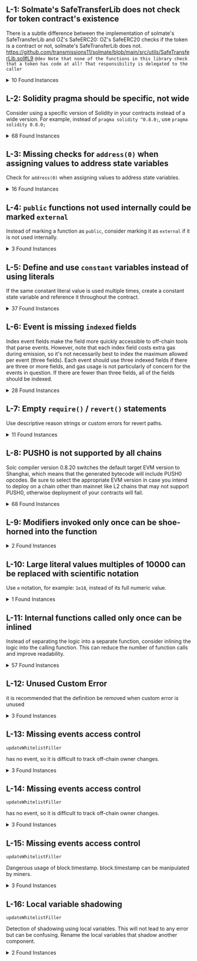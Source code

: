 ## L-1: Solmate's SafeTransferLib does not check for token contract's existence

There is a subtle difference between the implementation of solmate's SafeTransferLib and OZ's SafeERC20: OZ's SafeERC20 checks if the token is a contract or not, solmate's SafeTransferLib does not.
https://github.com/transmissions11/solmate/blob/main/src/utils/SafeTransferLib.sol#L9 
`@dev Note that none of the functions in this library check that a token has code at all! That responsibility is delegated to the caller`


<details><summary>10 Found Instances</summary>


- Found in src/PredyPool.sol [Line: 7](src/PredyPool.sol#L7)

	```solidity
	import {SafeTransferLib} from "@solmate/src/utils/SafeTransferLib.sol";
	```

- Found in src/base/SettlementCallbackLib.sol [Line: 4](src/base/SettlementCallbackLib.sol#L4)

	```solidity
	import {SafeTransferLib} from "@solmate/src/utils/SafeTransferLib.sol";
	```

- Found in src/libraries/logic/LiquidationLogic.sol [Line: 4](src/libraries/logic/LiquidationLogic.sol#L4)

	```solidity
	import {SafeTransferLib} from "@solmate/src/utils/SafeTransferLib.sol";
	```

- Found in src/libraries/logic/ReallocationLogic.sol [Line: 4](src/libraries/logic/ReallocationLogic.sol#L4)

	```solidity
	import {SafeTransferLib} from "@solmate/src/utils/SafeTransferLib.sol";
	```

- Found in src/libraries/logic/SupplyLogic.sol [Line: 4](src/libraries/logic/SupplyLogic.sol#L4)

	```solidity
	import {SafeTransferLib} from "@solmate/src/utils/SafeTransferLib.sol";
	```

- Found in src/markets/gamma/GammaTradeMarket.sol [Line: 4](src/markets/gamma/GammaTradeMarket.sol#L4)

	```solidity
	import {SafeTransferLib} from "@solmate/src/utils/SafeTransferLib.sol";
	```

- Found in src/markets/perp/PerpMarketV1.sol [Line: 4](src/markets/perp/PerpMarketV1.sol#L4)

	```solidity
	import {SafeTransferLib} from "@solmate/src/utils/SafeTransferLib.sol";
	```

- Found in src/markets/spot/SpotMarket.sol [Line: 6](src/markets/spot/SpotMarket.sol#L6)

	```solidity
	import {SafeTransferLib} from "@solmate/src/utils/SafeTransferLib.sol";
	```

- Found in src/settlements/UniswapSettlement.sol [Line: 4](src/settlements/UniswapSettlement.sol#L4)

	```solidity
	import {SafeTransferLib} from "@solmate/src/utils/SafeTransferLib.sol";
	```

- Found in src/types/GlobalData.sol [Line: 4](src/types/GlobalData.sol#L4)

	```solidity
	import {SafeTransferLib} from "@solmate/src/utils/SafeTransferLib.sol";
	```

</details>

## L-2: Solidity pragma should be specific, not wide

Consider using a specific version of Solidity in your contracts instead of a wide version. For example, instead of `pragma solidity ^0.8.0;`, use `pragma solidity 0.8.0;`

<details><summary>68 Found Instances</summary>


- Found in src/PredyPool.sol [Line: 2](src/PredyPool.sol#L2)

	```solidity
	pragma solidity ^0.8.17;
	```

- Found in src/PriceFeed.sol [Line: 2](src/PriceFeed.sol#L2)

	```solidity
	pragma solidity ^0.8.17;
	```

- Found in src/base/BaseHookCallback.sol [Line: 2](src/base/BaseHookCallback.sol#L2)

	```solidity
	pragma solidity ^0.8.17;
	```

- Found in src/base/BaseHookCallbackUpgradable.sol [Line: 2](src/base/BaseHookCallbackUpgradable.sol#L2)

	```solidity
	pragma solidity ^0.8.17;
	```

- Found in src/base/BaseMarket.sol [Line: 2](src/base/BaseMarket.sol#L2)

	```solidity
	pragma solidity ^0.8.17;
	```

- Found in src/base/BaseMarketUpgradable.sol [Line: 2](src/base/BaseMarketUpgradable.sol#L2)

	```solidity
	pragma solidity ^0.8.17;
	```

- Found in src/base/SettlementCallbackLib.sol [Line: 2](src/base/SettlementCallbackLib.sol#L2)

	```solidity
	pragma solidity ^0.8.17;
	```

- Found in src/interfaces/IFillerMarket.sol [Line: 2](src/interfaces/IFillerMarket.sol#L2)

	```solidity
	pragma solidity >=0.8.0;
	```

- Found in src/interfaces/IHooks.sol [Line: 2](src/interfaces/IHooks.sol#L2)

	```solidity
	pragma solidity >=0.7.0;
	```

- Found in src/interfaces/IPredyPool.sol [Line: 2](src/interfaces/IPredyPool.sol#L2)

	```solidity
	pragma solidity >=0.8.0;
	```

- Found in src/interfaces/ISettlement.sol [Line: 2](src/interfaces/ISettlement.sol#L2)

	```solidity
	pragma solidity >=0.7.0;
	```

- Found in src/interfaces/ISpotMarket.sol [Line: 2](src/interfaces/ISpotMarket.sol#L2)

	```solidity
	pragma solidity >=0.8.0;
	```

- Found in src/interfaces/ISupplyToken.sol [Line: 2](src/interfaces/ISupplyToken.sol#L2)

	```solidity
	pragma solidity >=0.7.0;
	```

- Found in src/lens/GammaTradeMarketQuoter.sol [Line: 2](src/lens/GammaTradeMarketQuoter.sol#L2)

	```solidity
	pragma solidity ^0.8.17;
	```

- Found in src/lens/PerpMarketQuoter.sol [Line: 2](src/lens/PerpMarketQuoter.sol#L2)

	```solidity
	pragma solidity ^0.8.17;
	```

- Found in src/lens/PredyPoolQuoter.sol [Line: 2](src/lens/PredyPoolQuoter.sol#L2)

	```solidity
	pragma solidity ^0.8.17;
	```

- Found in src/lens/SpotMarketQuoter.sol [Line: 2](src/lens/SpotMarketQuoter.sol#L2)

	```solidity
	pragma solidity ^0.8.17;
	```

- Found in src/libraries/ApplyInterestLib.sol [Line: 2](src/libraries/ApplyInterestLib.sol#L2)

	```solidity
	pragma solidity ^0.8.17;
	```

- Found in src/libraries/Constants.sol [Line: 2](src/libraries/Constants.sol#L2)

	```solidity
	pragma solidity ^0.8.17;
	```

- Found in src/libraries/DataType.sol [Line: 2](src/libraries/DataType.sol#L2)

	```solidity
	pragma solidity ^0.8.17;
	```

- Found in src/libraries/InterestRateModel.sol [Line: 2](src/libraries/InterestRateModel.sol#L2)

	```solidity
	pragma solidity ^0.8.17;
	```

- Found in src/libraries/PairLib.sol [Line: 2](src/libraries/PairLib.sol#L2)

	```solidity
	pragma solidity ^0.8.17;
	```

- Found in src/libraries/Perp.sol [Line: 2](src/libraries/Perp.sol#L2)

	```solidity
	pragma solidity ^0.8.17;
	```

- Found in src/libraries/PerpFee.sol [Line: 2](src/libraries/PerpFee.sol#L2)

	```solidity
	pragma solidity ^0.8.17;
	```

- Found in src/libraries/PositionCalculator.sol [Line: 2](src/libraries/PositionCalculator.sol#L2)

	```solidity
	pragma solidity ^0.8.17;
	```

- Found in src/libraries/PremiumCurveModel.sol [Line: 2](src/libraries/PremiumCurveModel.sol#L2)

	```solidity
	pragma solidity ^0.8.17;
	```

- Found in src/libraries/Reallocation.sol [Line: 2](src/libraries/Reallocation.sol#L2)

	```solidity
	pragma solidity ^0.8.17;
	```

- Found in src/libraries/ScaledAsset.sol [Line: 2](src/libraries/ScaledAsset.sol#L2)

	```solidity
	pragma solidity ^0.8.17;
	```

- Found in src/libraries/SlippageLib.sol [Line: 2](src/libraries/SlippageLib.sol#L2)

	```solidity
	pragma solidity ^0.8.17;
	```

- Found in src/libraries/Trade.sol [Line: 2](src/libraries/Trade.sol#L2)

	```solidity
	pragma solidity ^0.8.17;
	```

- Found in src/libraries/UniHelper.sol [Line: 2](src/libraries/UniHelper.sol#L2)

	```solidity
	pragma solidity ^0.8.17;
	```

- Found in src/libraries/VaultLib.sol [Line: 2](src/libraries/VaultLib.sol#L2)

	```solidity
	pragma solidity ^0.8.17;
	```

- Found in src/libraries/logic/AddPairLogic.sol [Line: 2](src/libraries/logic/AddPairLogic.sol#L2)

	```solidity
	pragma solidity ^0.8.17;
	```

- Found in src/libraries/logic/LiquidationLogic.sol [Line: 2](src/libraries/logic/LiquidationLogic.sol#L2)

	```solidity
	pragma solidity ^0.8.17;
	```

- Found in src/libraries/logic/ReaderLogic.sol [Line: 2](src/libraries/logic/ReaderLogic.sol#L2)

	```solidity
	pragma solidity ^0.8.17;
	```

- Found in src/libraries/logic/ReallocationLogic.sol [Line: 2](src/libraries/logic/ReallocationLogic.sol#L2)

	```solidity
	pragma solidity ^0.8.17;
	```

- Found in src/libraries/logic/SupplyLogic.sol [Line: 2](src/libraries/logic/SupplyLogic.sol#L2)

	```solidity
	pragma solidity ^0.8.17;
	```

- Found in src/libraries/logic/TradeLogic.sol [Line: 2](src/libraries/logic/TradeLogic.sol#L2)

	```solidity
	pragma solidity ^0.8.17;
	```

- Found in src/libraries/math/Bps.sol [Line: 2](src/libraries/math/Bps.sol#L2)

	```solidity
	pragma solidity ^0.8.17;
	```

- Found in src/libraries/math/LPMath.sol [Line: 2](src/libraries/math/LPMath.sol#L2)

	```solidity
	pragma solidity ^0.8.17;
	```

- Found in src/libraries/math/Math.sol [Line: 2](src/libraries/math/Math.sol#L2)

	```solidity
	pragma solidity ^0.8.17;
	```

- Found in src/libraries/orders/DecayLib.sol [Line: 2](src/libraries/orders/DecayLib.sol#L2)

	```solidity
	pragma solidity ^0.8.17;
	```

- Found in src/libraries/orders/OrderInfoLib.sol [Line: 2](src/libraries/orders/OrderInfoLib.sol#L2)

	```solidity
	pragma solidity ^0.8.17;
	```

- Found in src/libraries/orders/Permit2Lib.sol [Line: 2](src/libraries/orders/Permit2Lib.sol#L2)

	```solidity
	pragma solidity ^0.8.17;
	```

- Found in src/libraries/orders/ResolvedOrder.sol [Line: 2](src/libraries/orders/ResolvedOrder.sol#L2)

	```solidity
	pragma solidity ^0.8.17;
	```

- Found in src/markets/L2Decoder.sol [Line: 2](src/markets/L2Decoder.sol#L2)

	```solidity
	pragma solidity ^0.8.17;
	```

- Found in src/markets/gamma/ArrayLib.sol [Line: 2](src/markets/gamma/ArrayLib.sol#L2)

	```solidity
	pragma solidity ^0.8.17;
	```

- Found in src/markets/gamma/GammaOrder.sol [Line: 2](src/markets/gamma/GammaOrder.sol#L2)

	```solidity
	pragma solidity ^0.8.17;
	```

- Found in src/markets/gamma/GammaTradeMarket.sol [Line: 2](src/markets/gamma/GammaTradeMarket.sol#L2)

	```solidity
	pragma solidity ^0.8.17;
	```

- Found in src/markets/gamma/GammaTradeMarketL2.sol [Line: 2](src/markets/gamma/GammaTradeMarketL2.sol#L2)

	```solidity
	pragma solidity ^0.8.17;
	```

- Found in src/markets/gamma/GammaTradeMarketLib.sol [Line: 2](src/markets/gamma/GammaTradeMarketLib.sol#L2)

	```solidity
	pragma solidity ^0.8.17;
	```

- Found in src/markets/gamma/GammaTradeMarketWrapper.sol [Line: 2](src/markets/gamma/GammaTradeMarketWrapper.sol#L2)

	```solidity
	pragma solidity ^0.8.17;
	```

- Found in src/markets/gamma/L2GammaDecoder.sol [Line: 2](src/markets/gamma/L2GammaDecoder.sol#L2)

	```solidity
	pragma solidity ^0.8.17;
	```

- Found in src/markets/perp/PerpMarket.sol [Line: 2](src/markets/perp/PerpMarket.sol#L2)

	```solidity
	pragma solidity ^0.8.17;
	```

- Found in src/markets/perp/PerpMarketLib.sol [Line: 2](src/markets/perp/PerpMarketLib.sol#L2)

	```solidity
	pragma solidity ^0.8.17;
	```

- Found in src/markets/perp/PerpMarketV1.sol [Line: 2](src/markets/perp/PerpMarketV1.sol#L2)

	```solidity
	pragma solidity ^0.8.17;
	```

- Found in src/markets/perp/PerpOrder.sol [Line: 2](src/markets/perp/PerpOrder.sol#L2)

	```solidity
	pragma solidity ^0.8.17;
	```

- Found in src/markets/perp/PerpOrderV3.sol [Line: 2](src/markets/perp/PerpOrderV3.sol#L2)

	```solidity
	pragma solidity ^0.8.17;
	```

- Found in src/markets/spot/SpotMarket.sol [Line: 2](src/markets/spot/SpotMarket.sol#L2)

	```solidity
	pragma solidity ^0.8.17;
	```

- Found in src/markets/spot/SpotMarketL2.sol [Line: 2](src/markets/spot/SpotMarketL2.sol#L2)

	```solidity
	pragma solidity ^0.8.17;
	```

- Found in src/markets/spot/SpotOrder.sol [Line: 2](src/markets/spot/SpotOrder.sol#L2)

	```solidity
	pragma solidity ^0.8.17;
	```

- Found in src/settlements/UniswapSettlement.sol [Line: 2](src/settlements/UniswapSettlement.sol#L2)

	```solidity
	pragma solidity ^0.8.17;
	```

- Found in src/tokenization/SupplyToken.sol [Line: 2](src/tokenization/SupplyToken.sol#L2)

	```solidity
	pragma solidity ^0.8.17;
	```

- Found in src/types/GlobalData.sol [Line: 2](src/types/GlobalData.sol#L2)

	```solidity
	pragma solidity ^0.8.17;
	```

- Found in src/types/LockData.sol [Line: 2](src/types/LockData.sol#L2)

	```solidity
	pragma solidity ^0.8.17;
	```

- Found in src/vendors/AggregatorV3Interface.sol [Line: 2](src/vendors/AggregatorV3Interface.sol#L2)

	```solidity
	pragma solidity ^0.8.0;
	```

- Found in src/vendors/IPyth.sol [Line: 2](src/vendors/IPyth.sol#L2)

	```solidity
	pragma solidity ^0.8.0;
	```

- Found in src/vendors/IUniswapV3PoolOracle.sol [Line: 2](src/vendors/IUniswapV3PoolOracle.sol#L2)

	```solidity
	pragma solidity ^0.8.17;
	```

</details>



## L-3: Missing checks for `address(0)` when assigning values to address state variables

Check for `address(0)` when assigning values to address state variables.

<details><summary>16 Found Instances</summary>


- Found in src/PredyPool.sol [Line: 303](src/PredyPool.sol#L303)

	```solidity
	        allowedTraders[trader][pairId] = enabled;
	```

- Found in src/base/BaseHookCallbackUpgradable.sol [Line: 21](src/base/BaseHookCallbackUpgradable.sol#L21)

	```solidity
	        _predyPool = predyPool;
	```

- Found in src/base/BaseMarket.sol [Line: 23](src/base/BaseMarket.sol#L23)

	```solidity
	        whitelistFiller = _whitelistFiller;
	```

- Found in src/base/BaseMarket.sol [Line: 85](src/base/BaseMarket.sol#L85)

	```solidity
	        whitelistFiller = newWhitelistFiller;
	```

- Found in src/base/BaseMarket.sol [Line: 93](src/base/BaseMarket.sol#L93)

	```solidity
	        _whiteListedSettlements[settlementContractAddress] = isEnabled;
	```

- Found in src/base/BaseMarketUpgradable.sol [Line: 44](src/base/BaseMarketUpgradable.sol#L44)

	```solidity
	        whitelistFiller = _whitelistFiller;
	```

- Found in src/base/BaseMarketUpgradable.sol [Line: 46](src/base/BaseMarketUpgradable.sol#L46)

	```solidity
	        _quoter = PredyPoolQuoter(quoterAddress);
	```

- Found in src/base/BaseMarketUpgradable.sol [Line: 129](src/base/BaseMarketUpgradable.sol#L129)

	```solidity
	        whitelistFiller = newWhitelistFiller;
	```

- Found in src/base/BaseMarketUpgradable.sol [Line: 133](src/base/BaseMarketUpgradable.sol#L133)

	```solidity
	        _quoter = PredyPoolQuoter(newQuoter);
	```

- Found in src/base/BaseMarketUpgradable.sol [Line: 141](src/base/BaseMarketUpgradable.sol#L141)

	```solidity
	        _whiteListedSettlements[settlementContractAddress] = isEnabled;
	```

- Found in src/lens/GammaTradeMarketQuoter.sol [Line: 17](src/lens/GammaTradeMarketQuoter.sol#L17)

	```solidity
	        gammaTradeMarket = _gammaTradeMarket;
	```

- Found in src/lens/PerpMarketQuoter.sol [Line: 18](src/lens/PerpMarketQuoter.sol#L18)

	```solidity
	        perpMarket = _perpMarket;
	```

- Found in src/lens/SpotMarketQuoter.sol [Line: 16](src/lens/SpotMarketQuoter.sol#L16)

	```solidity
	        spotMarket = _spotMarket;
	```

- Found in src/markets/gamma/GammaTradeMarket.sol [Line: 76](src/markets/gamma/GammaTradeMarket.sol#L76)

	```solidity
	        _permit2 = IPermit2(permit2Address);
	```

- Found in src/markets/perp/PerpMarketV1.sol [Line: 99](src/markets/perp/PerpMarketV1.sol#L99)

	```solidity
	        _permit2 = IPermit2(permit2Address);
	```

- Found in src/markets/spot/SpotMarket.sol [Line: 77](src/markets/spot/SpotMarket.sol#L77)

	```solidity
	        _whiteListedSettlements[settlementContractAddress] = isEnabled;
	```

</details>



## L-4: `public` functions not used internally could be marked `external`

Instead of marking a function as `public`, consider marking it as `external` if it is not used internally.

<details><summary>3 Found Instances</summary>


- Found in src/PredyPool.sol [Line: 70](src/PredyPool.sol#L70)

	```solidity
	    function initialize(address uniswapFactory) public initializer {
	```

- Found in src/markets/gamma/GammaTradeMarket.sol [Line: 69](src/markets/gamma/GammaTradeMarket.sol#L69)

	```solidity
	    function initialize(IPredyPool predyPool, address permit2Address, address whitelistFiller, address quoterAddress)
	```

- Found in src/markets/perp/PerpMarketV1.sol [Line: 92](src/markets/perp/PerpMarketV1.sol#L92)

	```solidity
	    function initialize(IPredyPool predyPool, address permit2Address, address whitelistFiller, address quoterAddress)
	```

</details>



## L-5: Define and use `constant` variables instead of using literals

If the same constant literal value is used multiple times, create a constant state variable and reference it throughout the contract.

<details><summary>37 Found Instances</summary>


- Found in src/libraries/Perp.sol [Line: 168](src/libraries/Perp.sol#L168)

	```solidity
	            ) * 1e18 / int256(_sqrtAssetStatus.lastRebalanceTotalSquartAmount);
	```

- Found in src/libraries/Perp.sol [Line: 172](src/libraries/Perp.sol#L172)

	```solidity
	            ) * 1e18 / int256(_sqrtAssetStatus.lastRebalanceTotalSquartAmount);
	```

- Found in src/libraries/Perp.sol [Line: 399](src/libraries/Perp.sol#L399)

	```solidity
	            f0, _assetStatus.totalAmount + _assetStatus.borrowedAmount * spreadParam / 1000, _assetStatus.totalAmount
	```

- Found in src/libraries/Perp.sol [Line: 402](src/libraries/Perp.sol#L402)

	```solidity
	            f1, _assetStatus.totalAmount + _assetStatus.borrowedAmount * spreadParam / 1000, _assetStatus.totalAmount
	```

- Found in src/libraries/Perp.sol [Line: 405](src/libraries/Perp.sol#L405)

	```solidity
	        _assetStatus.borrowPremium0Growth += FullMath.mulDiv(f0, 1000 + spreadParam, 1000);
	```

- Found in src/libraries/Perp.sol [Line: 406](src/libraries/Perp.sol#L406)

	```solidity
	        _assetStatus.borrowPremium1Growth += FullMath.mulDiv(f1, 1000 + spreadParam, 1000);
	```

- Found in src/libraries/Perp.sol [Line: 611](src/libraries/Perp.sol#L611)

	```solidity
	        if (utilization > 1e18) {
	```

- Found in src/libraries/Perp.sol [Line: 612](src/libraries/Perp.sol#L612)

	```solidity
	            return 1e18;
	```

- Found in src/libraries/ScaledAsset.sol [Line: 197](src/libraries/ScaledAsset.sol#L197)

	```solidity
	            100
	```

- Found in src/libraries/ScaledAsset.sol [Line: 205](src/libraries/ScaledAsset.sol#L205)

	```solidity
	            100 - _reserveFactor,
	```

- Found in src/libraries/ScaledAsset.sol [Line: 206](src/libraries/ScaledAsset.sol#L206)

	```solidity
	            100
	```

- Found in src/libraries/ScaledAsset.sol [Line: 239](src/libraries/ScaledAsset.sol#L239)

	```solidity
	        if (utilization > 1e18) {
	```

- Found in src/libraries/ScaledAsset.sol [Line: 240](src/libraries/ScaledAsset.sol#L240)

	```solidity
	            return 1e18;
	```

- Found in src/libraries/SlippageLib.sol [Line: 48](src/libraries/SlippageLib.sol#L48)

	```solidity
	                    tradeResult.sqrtPrice < sqrtBasePrice * 1e8 / maxAcceptableSqrtPriceRange
	```

- Found in src/libraries/SlippageLib.sol [Line: 49](src/libraries/SlippageLib.sol#L49)

	```solidity
	                        || sqrtBasePrice * maxAcceptableSqrtPriceRange / 1e8 < tradeResult.sqrtPrice
	```

- Found in src/libraries/Trade.sol [Line: 87](src/libraries/Trade.sol#L87)

	```solidity
	            int256 amountQuote = calculateStableAmount(sqrtPrice, 1e18).toInt256();
	```

- Found in src/libraries/Trade.sol [Line: 89](src/libraries/Trade.sol#L89)

	```solidity
	            return divToStable(swapParams, int256(1e18), amountQuote, 0);
	```

- Found in src/libraries/logic/AddPairLogic.sol [Line: 214](src/libraries/logic/AddPairLogic.sol#L214)

	```solidity
	        require(1e8 < _assetRiskParams.riskRatio && _assetRiskParams.riskRatio <= 10 * 1e8, "C0");
	```

- Found in src/libraries/logic/AddPairLogic.sol [Line: 221](src/libraries/logic/AddPairLogic.sol#L221)

	```solidity
	            _irmParams.baseRate <= 1e18 && _irmParams.kinkRate <= 1e18 && _irmParams.slope1 <= 1e18
	```

- Found in src/libraries/logic/AddPairLogic.sol [Line: 222](src/libraries/logic/AddPairLogic.sol#L222)

	```solidity
	                && _irmParams.slope2 <= 10 * 1e18,
	```

- Found in src/libraries/logic/LiquidationLogic.sol [Line: 45](src/libraries/logic/LiquidationLogic.sol#L45)

	```solidity
	        require(closeRatio > 0 && closeRatio <= 1e18, "ICR");
	```

- Found in src/libraries/logic/LiquidationLogic.sol [Line: 62](src/libraries/logic/LiquidationLogic.sol#L62)

	```solidity
	            -vault.openPosition.perp.amount * int256(closeRatio) / 1e18,
	```

- Found in src/libraries/logic/LiquidationLogic.sol [Line: 63](src/libraries/logic/LiquidationLogic.sol#L63)

	```solidity
	            -vault.openPosition.sqrtPerp.amount * int256(closeRatio) / 1e18,
	```

- Found in src/libraries/logic/LiquidationLogic.sol [Line: 168](src/libraries/logic/LiquidationLogic.sol#L168)

	```solidity
	        uint256 ratio = uint256(vaultValue * 1e4 / minMargin);
	```

- Found in src/libraries/logic/LiquidationLogic.sol [Line: 170](src/libraries/logic/LiquidationLogic.sol#L170)

	```solidity
	        if (ratio > 1e4) {
	```

- Found in src/libraries/logic/LiquidationLogic.sol [Line: 174](src/libraries/logic/LiquidationLogic.sol#L174)

	```solidity
	        return (riskParams.maxSlippage - ratio * (riskParams.maxSlippage - riskParams.minSlippage) / 1e4);
	```

- Found in src/markets/gamma/GammaTradeMarketLib.sol [Line: 53](src/markets/gamma/GammaTradeMarketLib.sol#L53)

	```solidity
	        int256 sqrtPrice = int256(_sqrtPrice) * (1e6 + maximaDeviation) / 1e6;
	```

- Found in src/markets/gamma/GammaTradeMarketLib.sol [Line: 203](src/markets/gamma/GammaTradeMarketLib.sol#L203)

	```solidity
	        require(-1e6 < modifyInfo.maximaDeviation && modifyInfo.maximaDeviation < 1e6);
	```

</details>



## L-6: Event is missing `indexed` fields

Index event fields make the field more quickly accessible to off-chain tools that parse events. However, note that each index field costs extra gas during emission, so it's not necessarily best to index the maximum allowed per event (three fields). Each event should use three indexed fields if there are three or more fields, and gas usage is not particularly of concern for the events in question. If there are fewer than three fields, all of the fields should be indexed.

<details><summary>28 Found Instances</summary>


- Found in src/PredyPool.sol [Line: 42](src/PredyPool.sol#L42)

	```solidity
	    event OperatorUpdated(address operator);
	```

- Found in src/PredyPool.sol [Line: 43](src/PredyPool.sol#L43)

	```solidity
	    event RecepientUpdated(uint256 vaultId, address recipient);
	```

- Found in src/PredyPool.sol [Line: 44](src/PredyPool.sol#L44)

	```solidity
	    event ProtocolRevenueWithdrawn(uint256 pairId, bool isStable, uint256 amount);
	```

- Found in src/PredyPool.sol [Line: 45](src/PredyPool.sol#L45)

	```solidity
	    event CreatorRevenueWithdrawn(uint256 pairId, bool isStable, uint256 amount);
	```

- Found in src/PriceFeed.sol [Line: 12](src/PriceFeed.sol#L12)

	```solidity
	    event PriceFeedCreated(address quotePrice, bytes32 priceId, uint256 decimalsDiff, address priceFeed);
	```

- Found in src/libraries/ApplyInterestLib.sol [Line: 12](src/libraries/ApplyInterestLib.sol#L12)

	```solidity
	    event InterestGrowthUpdated(
	```

- Found in src/libraries/Perp.sol [Line: 109](src/libraries/Perp.sol#L109)

	```solidity
	    event PremiumGrowthUpdated(
	```

- Found in src/libraries/Perp.sol [Line: 117](src/libraries/Perp.sol#L117)

	```solidity
	    event SqrtPositionUpdated(uint256 indexed pairId, int256 open, int256 close);
	```

- Found in src/libraries/ScaledAsset.sol [Line: 27](src/libraries/ScaledAsset.sol#L27)

	```solidity
	    event ScaledAssetPositionUpdated(uint256 indexed pairId, bool isStable, int256 open, int256 close);
	```

- Found in src/libraries/Trade.sol [Line: 30](src/libraries/Trade.sol#L30)

	```solidity
	    event Swapped(uint256 pairId, uint256 vaultId, address owner, int256 settledQuoteAmount, int256 settledBaseAmount);
	```

- Found in src/libraries/VaultLib.sol [Line: 9](src/libraries/VaultLib.sol#L9)

	```solidity
	    event VaultCreated(uint256 vaultId, address owner, address quoteToken, uint256 pairId);
	```

- Found in src/libraries/logic/AddPairLogic.sol [Line: 31](src/libraries/logic/AddPairLogic.sol#L31)

	```solidity
	    event PairAdded(uint256 pairId, address quoteToken, address uniswapPool);
	```

- Found in src/libraries/logic/AddPairLogic.sol [Line: 32](src/libraries/logic/AddPairLogic.sol#L32)

	```solidity
	    event AssetRiskParamsUpdated(uint256 pairId, Perp.AssetRiskParams riskParams);
	```

- Found in src/libraries/logic/AddPairLogic.sol [Line: 33](src/libraries/logic/AddPairLogic.sol#L33)

	```solidity
	    event IRMParamsUpdated(
	```

- Found in src/libraries/logic/AddPairLogic.sol [Line: 36](src/libraries/logic/AddPairLogic.sol#L36)

	```solidity
	    event FeeRatioUpdated(uint256 pairId, uint8 feeRatio);
	```

- Found in src/libraries/logic/AddPairLogic.sol [Line: 37](src/libraries/logic/AddPairLogic.sol#L37)

	```solidity
	    event PoolOwnerUpdated(uint256 pairId, address poolOwner);
	```

- Found in src/libraries/logic/AddPairLogic.sol [Line: 38](src/libraries/logic/AddPairLogic.sol#L38)

	```solidity
	    event PriceOracleUpdated(uint256 pairId, address priceOracle);
	```

- Found in src/libraries/logic/LiquidationLogic.sol [Line: 29](src/libraries/logic/LiquidationLogic.sol#L29)

	```solidity
	    event PositionLiquidated(
	```

- Found in src/libraries/logic/ReallocationLogic.sol [Line: 18](src/libraries/logic/ReallocationLogic.sol#L18)

	```solidity
	    event Rebalanced(
	```

- Found in src/libraries/logic/SupplyLogic.sol [Line: 19](src/libraries/logic/SupplyLogic.sol#L19)

	```solidity
	    event TokenSupplied(address indexed account, uint256 pairId, bool isStable, uint256 suppliedAmount);
	```

- Found in src/libraries/logic/SupplyLogic.sol [Line: 20](src/libraries/logic/SupplyLogic.sol#L20)

	```solidity
	    event TokenWithdrawn(address indexed account, uint256 pairId, bool isStable, uint256 finalWithdrawnAmount);
	```

- Found in src/libraries/logic/TradeLogic.sol [Line: 18](src/libraries/logic/TradeLogic.sol#L18)

	```solidity
	    event MarginUpdated(uint256 indexed vaultId, int256 updatedMarginAmount);
	```

- Found in src/libraries/logic/TradeLogic.sol [Line: 20](src/libraries/logic/TradeLogic.sol#L20)

	```solidity
	    event PositionUpdated(
	```

- Found in src/markets/gamma/GammaTradeMarket.sol [Line: 53](src/markets/gamma/GammaTradeMarket.sol#L53)

	```solidity
	    event GammaPositionTraded(
	```

- Found in src/markets/gamma/GammaTradeMarket.sol [Line: 65](src/markets/gamma/GammaTradeMarket.sol#L65)

	```solidity
	    event GammaPositionModified(address indexed trader, uint256 pairId, uint256 positionId, GammaModifyInfo modifyInfo);
	```

- Found in src/markets/perp/PerpMarketV1.sol [Line: 70](src/markets/perp/PerpMarketV1.sol#L70)

	```solidity
	    event PerpTraded(
	```

- Found in src/markets/perp/PerpMarketV1.sol [Line: 79](src/markets/perp/PerpMarketV1.sol#L79)

	```solidity
	    event PerpTraded2(
	```

- Found in src/markets/spot/SpotMarket.sol [Line: 52](src/markets/spot/SpotMarket.sol#L52)

	```solidity
	    event SpotTraded(
	```

</details>



## L-7: Empty `require()` / `revert()` statements

Use descriptive reason strings or custom errors for revert paths.

<details><summary>11 Found Instances</summary>


- Found in src/PredyPool.sol [Line: 80](src/PredyPool.sol#L80)

	```solidity
	        require(allowedUniswapPools[msg.sender]);
	```

- Found in src/PredyPool.sol [Line: 98](src/PredyPool.sol#L98)

	```solidity
	        require(newOperator != address(0));
	```

- Found in src/PredyPool.sol [Line: 301](src/PredyPool.sol#L301)

	```solidity
	        require(globalData.pairs[pairId].allowlistEnabled);
	```

- Found in src/PriceFeed.sol [Line: 52](src/PriceFeed.sol#L52)

	```solidity
	        require(quoteAnswer > 0 && basePrice.price > 0);
	```

- Found in src/base/BaseMarket.sol [Line: 105](src/base/BaseMarket.sol#L105)

	```solidity
	        require(_quoteTokenMap[pairId] != address(0) && entryTokenAddress == _quoteTokenMap[pairId]);
	```

- Found in src/base/BaseMarketUpgradable.sol [Line: 153](src/base/BaseMarketUpgradable.sol#L153)

	```solidity
	        require(_quoteTokenMap[pairId] != address(0) && entryTokenAddress == _quoteTokenMap[pairId]);
	```

- Found in src/libraries/Reallocation.sol [Line: 110](src/libraries/Reallocation.sol#L110)

	```solidity
	        require(tickSpacing > 0);
	```

- Found in src/markets/gamma/GammaTradeMarketLib.sol [Line: 201](src/markets/gamma/GammaTradeMarketLib.sol#L201)

	```solidity
	        require(modifyInfo.maxSlippageTolerance >= modifyInfo.minSlippageTolerance);
	```

- Found in src/markets/gamma/GammaTradeMarketLib.sol [Line: 202](src/markets/gamma/GammaTradeMarketLib.sol#L202)

	```solidity
	        require(modifyInfo.maxSlippageTolerance <= 2 * Bps.ONE);
	```

- Found in src/markets/gamma/GammaTradeMarketLib.sol [Line: 203](src/markets/gamma/GammaTradeMarketLib.sol#L203)

	```solidity
	        require(-1e6 < modifyInfo.maximaDeviation && modifyInfo.maximaDeviation < 1e6);
	```

- Found in src/markets/perp/PerpMarketV1.sol [Line: 266](src/markets/perp/PerpMarketV1.sol#L266)

	```solidity
	        require(perpOrder.slippageTolerance <= Bps.ONE);
	```

</details>



## L-8: PUSH0 is not supported by all chains

Solc compiler version 0.8.20 switches the default target EVM version to Shanghai, which means that the generated bytecode will include PUSH0 opcodes. Be sure to select the appropriate EVM version in case you intend to deploy on a chain other than mainnet like L2 chains that may not support PUSH0, otherwise deployment of your contracts will fail.

<details><summary>68 Found Instances</summary>


- Found in src/PredyPool.sol [Line: 2](src/PredyPool.sol#L2)

	```solidity
	pragma solidity ^0.8.17;
	```

- Found in src/PriceFeed.sol [Line: 2](src/PriceFeed.sol#L2)

	```solidity
	pragma solidity ^0.8.17;
	```

- Found in src/base/BaseHookCallback.sol [Line: 2](src/base/BaseHookCallback.sol#L2)

	```solidity
	pragma solidity ^0.8.17;
	```

- Found in src/base/BaseHookCallbackUpgradable.sol [Line: 2](src/base/BaseHookCallbackUpgradable.sol#L2)

	```solidity
	pragma solidity ^0.8.17;
	```

- Found in src/base/BaseMarket.sol [Line: 2](src/base/BaseMarket.sol#L2)

	```solidity
	pragma solidity ^0.8.17;
	```

- Found in src/base/BaseMarketUpgradable.sol [Line: 2](src/base/BaseMarketUpgradable.sol#L2)

	```solidity
	pragma solidity ^0.8.17;
	```

- Found in src/base/SettlementCallbackLib.sol [Line: 2](src/base/SettlementCallbackLib.sol#L2)

	```solidity
	pragma solidity ^0.8.17;
	```

- Found in src/interfaces/IFillerMarket.sol [Line: 2](src/interfaces/IFillerMarket.sol#L2)

	```solidity
	pragma solidity >=0.8.0;
	```

- Found in src/interfaces/IHooks.sol [Line: 2](src/interfaces/IHooks.sol#L2)

	```solidity
	pragma solidity >=0.7.0;
	```

- Found in src/interfaces/IPredyPool.sol [Line: 2](src/interfaces/IPredyPool.sol#L2)

	```solidity
	pragma solidity >=0.8.0;
	```

- Found in src/interfaces/ISettlement.sol [Line: 2](src/interfaces/ISettlement.sol#L2)

	```solidity
	pragma solidity >=0.7.0;
	```

- Found in src/interfaces/ISpotMarket.sol [Line: 2](src/interfaces/ISpotMarket.sol#L2)

	```solidity
	pragma solidity >=0.8.0;
	```

- Found in src/interfaces/ISupplyToken.sol [Line: 2](src/interfaces/ISupplyToken.sol#L2)

	```solidity
	pragma solidity >=0.7.0;
	```

- Found in src/lens/GammaTradeMarketQuoter.sol [Line: 2](src/lens/GammaTradeMarketQuoter.sol#L2)

	```solidity
	pragma solidity ^0.8.17;
	```

- Found in src/lens/PerpMarketQuoter.sol [Line: 2](src/lens/PerpMarketQuoter.sol#L2)

	```solidity
	pragma solidity ^0.8.17;
	```

- Found in src/lens/PredyPoolQuoter.sol [Line: 2](src/lens/PredyPoolQuoter.sol#L2)

	```solidity
	pragma solidity ^0.8.17;
	```

- Found in src/lens/SpotMarketQuoter.sol [Line: 2](src/lens/SpotMarketQuoter.sol#L2)

	```solidity
	pragma solidity ^0.8.17;
	```

- Found in src/libraries/ApplyInterestLib.sol [Line: 2](src/libraries/ApplyInterestLib.sol#L2)

	```solidity
	pragma solidity ^0.8.17;
	```

- Found in src/libraries/Constants.sol [Line: 2](src/libraries/Constants.sol#L2)

	```solidity
	pragma solidity ^0.8.17;
	```

- Found in src/libraries/DataType.sol [Line: 2](src/libraries/DataType.sol#L2)

	```solidity
	pragma solidity ^0.8.17;
	```

- Found in src/libraries/InterestRateModel.sol [Line: 2](src/libraries/InterestRateModel.sol#L2)

	```solidity
	pragma solidity ^0.8.17;
	```

- Found in src/libraries/PairLib.sol [Line: 2](src/libraries/PairLib.sol#L2)

	```solidity
	pragma solidity ^0.8.17;
	```

- Found in src/libraries/Perp.sol [Line: 2](src/libraries/Perp.sol#L2)

	```solidity
	pragma solidity ^0.8.17;
	```

- Found in src/libraries/PerpFee.sol [Line: 2](src/libraries/PerpFee.sol#L2)

	```solidity
	pragma solidity ^0.8.17;
	```

- Found in src/libraries/PositionCalculator.sol [Line: 2](src/libraries/PositionCalculator.sol#L2)

	```solidity
	pragma solidity ^0.8.17;
	```

- Found in src/libraries/PremiumCurveModel.sol [Line: 2](src/libraries/PremiumCurveModel.sol#L2)

	```solidity
	pragma solidity ^0.8.17;
	```

- Found in src/libraries/Reallocation.sol [Line: 2](src/libraries/Reallocation.sol#L2)

	```solidity
	pragma solidity ^0.8.17;
	```

- Found in src/libraries/ScaledAsset.sol [Line: 2](src/libraries/ScaledAsset.sol#L2)

	```solidity
	pragma solidity ^0.8.17;
	```

- Found in src/libraries/SlippageLib.sol [Line: 2](src/libraries/SlippageLib.sol#L2)

	```solidity
	pragma solidity ^0.8.17;
	```

- Found in src/libraries/Trade.sol [Line: 2](src/libraries/Trade.sol#L2)

	```solidity
	pragma solidity ^0.8.17;
	```

- Found in src/libraries/UniHelper.sol [Line: 2](src/libraries/UniHelper.sol#L2)

	```solidity
	pragma solidity ^0.8.17;
	```

- Found in src/libraries/VaultLib.sol [Line: 2](src/libraries/VaultLib.sol#L2)

	```solidity
	pragma solidity ^0.8.17;
	```

- Found in src/libraries/logic/AddPairLogic.sol [Line: 2](src/libraries/logic/AddPairLogic.sol#L2)

	```solidity
	pragma solidity ^0.8.17;
	```

- Found in src/libraries/logic/LiquidationLogic.sol [Line: 2](src/libraries/logic/LiquidationLogic.sol#L2)

	```solidity
	pragma solidity ^0.8.17;
	```

- Found in src/libraries/logic/ReaderLogic.sol [Line: 2](src/libraries/logic/ReaderLogic.sol#L2)

	```solidity
	pragma solidity ^0.8.17;
	```

- Found in src/libraries/logic/ReallocationLogic.sol [Line: 2](src/libraries/logic/ReallocationLogic.sol#L2)

	```solidity
	pragma solidity ^0.8.17;
	```

- Found in src/libraries/logic/SupplyLogic.sol [Line: 2](src/libraries/logic/SupplyLogic.sol#L2)

	```solidity
	pragma solidity ^0.8.17;
	```

- Found in src/libraries/logic/TradeLogic.sol [Line: 2](src/libraries/logic/TradeLogic.sol#L2)

	```solidity
	pragma solidity ^0.8.17;
	```

- Found in src/libraries/math/Bps.sol [Line: 2](src/libraries/math/Bps.sol#L2)

	```solidity
	pragma solidity ^0.8.17;
	```

- Found in src/libraries/math/LPMath.sol [Line: 2](src/libraries/math/LPMath.sol#L2)

	```solidity
	pragma solidity ^0.8.17;
	```

- Found in src/libraries/math/Math.sol [Line: 2](src/libraries/math/Math.sol#L2)

	```solidity
	pragma solidity ^0.8.17;
	```

- Found in src/libraries/orders/DecayLib.sol [Line: 2](src/libraries/orders/DecayLib.sol#L2)

	```solidity
	pragma solidity ^0.8.17;
	```

- Found in src/libraries/orders/OrderInfoLib.sol [Line: 2](src/libraries/orders/OrderInfoLib.sol#L2)

	```solidity
	pragma solidity ^0.8.17;
	```

- Found in src/libraries/orders/Permit2Lib.sol [Line: 2](src/libraries/orders/Permit2Lib.sol#L2)

	```solidity
	pragma solidity ^0.8.17;
	```

- Found in src/libraries/orders/ResolvedOrder.sol [Line: 2](src/libraries/orders/ResolvedOrder.sol#L2)

	```solidity
	pragma solidity ^0.8.17;
	```

- Found in src/markets/L2Decoder.sol [Line: 2](src/markets/L2Decoder.sol#L2)

	```solidity
	pragma solidity ^0.8.17;
	```

- Found in src/markets/gamma/ArrayLib.sol [Line: 2](src/markets/gamma/ArrayLib.sol#L2)

	```solidity
	pragma solidity ^0.8.17;
	```

- Found in src/markets/gamma/GammaOrder.sol [Line: 2](src/markets/gamma/GammaOrder.sol#L2)

	```solidity
	pragma solidity ^0.8.17;
	```

- Found in src/markets/gamma/GammaTradeMarket.sol [Line: 2](src/markets/gamma/GammaTradeMarket.sol#L2)

	```solidity
	pragma solidity ^0.8.17;
	```

- Found in src/markets/gamma/GammaTradeMarketL2.sol [Line: 2](src/markets/gamma/GammaTradeMarketL2.sol#L2)

	```solidity
	pragma solidity ^0.8.17;
	```

- Found in src/markets/gamma/GammaTradeMarketLib.sol [Line: 2](src/markets/gamma/GammaTradeMarketLib.sol#L2)

	```solidity
	pragma solidity ^0.8.17;
	```

- Found in src/markets/gamma/GammaTradeMarketWrapper.sol [Line: 2](src/markets/gamma/GammaTradeMarketWrapper.sol#L2)

	```solidity
	pragma solidity ^0.8.17;
	```

- Found in src/markets/gamma/L2GammaDecoder.sol [Line: 2](src/markets/gamma/L2GammaDecoder.sol#L2)

	```solidity
	pragma solidity ^0.8.17;
	```

- Found in src/markets/perp/PerpMarket.sol [Line: 2](src/markets/perp/PerpMarket.sol#L2)

	```solidity
	pragma solidity ^0.8.17;
	```

- Found in src/markets/perp/PerpMarketLib.sol [Line: 2](src/markets/perp/PerpMarketLib.sol#L2)

	```solidity
	pragma solidity ^0.8.17;
	```

- Found in src/markets/perp/PerpMarketV1.sol [Line: 2](src/markets/perp/PerpMarketV1.sol#L2)

	```solidity
	pragma solidity ^0.8.17;
	```

- Found in src/markets/perp/PerpOrder.sol [Line: 2](src/markets/perp/PerpOrder.sol#L2)

	```solidity
	pragma solidity ^0.8.17;
	```

- Found in src/markets/perp/PerpOrderV3.sol [Line: 2](src/markets/perp/PerpOrderV3.sol#L2)

	```solidity
	pragma solidity ^0.8.17;
	```

- Found in src/markets/spot/SpotMarket.sol [Line: 2](src/markets/spot/SpotMarket.sol#L2)

	```solidity
	pragma solidity ^0.8.17;
	```

- Found in src/markets/spot/SpotMarketL2.sol [Line: 2](src/markets/spot/SpotMarketL2.sol#L2)

	```solidity
	pragma solidity ^0.8.17;
	```

- Found in src/markets/spot/SpotOrder.sol [Line: 2](src/markets/spot/SpotOrder.sol#L2)

	```solidity
	pragma solidity ^0.8.17;
	```

- Found in src/settlements/UniswapSettlement.sol [Line: 2](src/settlements/UniswapSettlement.sol#L2)

	```solidity
	pragma solidity ^0.8.17;
	```

- Found in src/tokenization/SupplyToken.sol [Line: 2](src/tokenization/SupplyToken.sol#L2)

	```solidity
	pragma solidity ^0.8.17;
	```

- Found in src/types/GlobalData.sol [Line: 2](src/types/GlobalData.sol#L2)

	```solidity
	pragma solidity ^0.8.17;
	```

- Found in src/types/LockData.sol [Line: 2](src/types/LockData.sol#L2)

	```solidity
	pragma solidity ^0.8.17;
	```

- Found in src/vendors/AggregatorV3Interface.sol [Line: 2](src/vendors/AggregatorV3Interface.sol#L2)

	```solidity
	pragma solidity ^0.8.0;
	```

- Found in src/vendors/IPyth.sol [Line: 2](src/vendors/IPyth.sol#L2)

	```solidity
	pragma solidity ^0.8.0;
	```

- Found in src/vendors/IUniswapV3PoolOracle.sol [Line: 2](src/vendors/IUniswapV3PoolOracle.sol#L2)

	```solidity
	pragma solidity ^0.8.17;
	```

</details>



## L-9: Modifiers invoked only once can be shoe-horned into the function



<details><summary>2 Found Instances</summary>


- Found in src/PredyPool.sol [Line: 52](src/PredyPool.sol#L52)

	```solidity
	    modifier onlyByLocker() {
	```

- Found in src/PredyPool.sol [Line: 63](src/PredyPool.sol#L63)

	```solidity
	    modifier onlyVaultOwner(uint256 vaultId) {
	```

</details>



## L-10: Large literal values multiples of 10000 can be replaced with scientific notation

Use `e` notation, for example: `1e18`, instead of its full numeric value.

<details><summary>1 Found Instances</summary>


- Found in src/libraries/Constants.sol [Line: 16](src/libraries/Constants.sol#L16)

	```solidity
	    uint256 internal constant MAX_SQRT_PRICE = 79228162514264337593543950336000000000;
	```

</details>



## L-11: Internal functions called only once can be inlined

Instead of separating the logic into a separate function, consider inlining the logic into the calling function. This can reduce the number of function calls and improve readability.

<details><summary>57 Found Instances</summary>


- Found in src/base/BaseMarketUpgradable.sol [Line: 61](src/base/BaseMarketUpgradable.sol#L61)

	```solidity
	    function decodeParamsV3(bytes memory settlementData, int256 baseAmountDelta)
	```

- Found in src/base/SettlementCallbackLib.sol [Line: 60](src/base/SettlementCallbackLib.sol#L60)

	```solidity
	    function execSettlementInternal(
	```

- Found in src/base/SettlementCallbackLib.sol [Line: 90](src/base/SettlementCallbackLib.sol#L90)

	```solidity
	    function sell(
	```

- Found in src/base/SettlementCallbackLib.sol [Line: 137](src/base/SettlementCallbackLib.sol#L137)

	```solidity
	    function buy(
	```

- Found in src/libraries/ApplyInterestLib.sol [Line: 75](src/libraries/ApplyInterestLib.sol#L75)

	```solidity
	    function emitInterestGrowthEvent(
	```

- Found in src/libraries/Perp.sol [Line: 262](src/libraries/Perp.sol#L262)

	```solidity
	    function rebalanceForInRange(
	```

- Found in src/libraries/Perp.sol [Line: 305](src/libraries/Perp.sol#L305)

	```solidity
	    function swapForOutOfRange(
	```

- Found in src/libraries/Perp.sol [Line: 332](src/libraries/Perp.sol#L332)

	```solidity
	    function getAvailableLiquidityAmount(
	```

- Found in src/libraries/Perp.sol [Line: 526](src/libraries/Perp.sol#L526)

	```solidity
	    function updateSqrtPosition(
	```

- Found in src/libraries/Perp.sol [Line: 604](src/libraries/Perp.sol#L604)

	```solidity
	    function getUtilizationRatio(SqrtPerpAssetStatus memory _assetStatus) internal pure returns (uint256) {
	```

- Found in src/libraries/Perp.sol [Line: 618](src/libraries/Perp.sol#L618)

	```solidity
	    function updateRebalanceEntry(
	```

- Found in src/libraries/Perp.sol [Line: 707](src/libraries/Perp.sol#L707)

	```solidity
	    function increase(SqrtPerpAssetStatus memory _assetStatus, uint256 _liquidityAmount)
	```

- Found in src/libraries/Perp.sol [Line: 719](src/libraries/Perp.sol#L719)

	```solidity
	    function decrease(SqrtPerpAssetStatus memory _assetStatus, uint256 _liquidityAmount)
	```

- Found in src/libraries/PerpFee.sol [Line: 95](src/libraries/PerpFee.sol#L95)

	```solidity
	    function settlePremium(DataType.PairStatus memory baseAssetStatus, Perp.SqrtPositionStatus storage sqrtPerp)
	```

- Found in src/libraries/PerpFee.sol [Line: 136](src/libraries/PerpFee.sol#L136)

	```solidity
	    function settleRebalanceInterest(
	```

- Found in src/libraries/PositionCalculator.sol [Line: 63](src/libraries/PositionCalculator.sol#L63)

	```solidity
	    function getIsSafe(
	```

- Found in src/libraries/PositionCalculator.sol [Line: 102](src/libraries/PositionCalculator.sol#L102)

	```solidity
	    function calculateRequiredCollateralWithDebt(uint128 debtRiskRatio) internal pure returns (uint256) {
	```

- Found in src/libraries/PositionCalculator.sol [Line: 117](src/libraries/PositionCalculator.sol#L117)

	```solidity
	    function calculateMinValue(
	```

- Found in src/libraries/PositionCalculator.sol [Line: 141](src/libraries/PositionCalculator.sol#L141)

	```solidity
	    function getSqrtIndexPrice(DataType.PairStatus memory pairStatus) internal view returns (uint256 sqrtPriceX96) {
	```

- Found in src/libraries/PositionCalculator.sol [Line: 151](src/libraries/PositionCalculator.sol#L151)

	```solidity
	    function getPositionWithFeeAmount(Perp.UserStatus memory perpUserStatus, DataType.FeeAmount memory feeAmount)
	```

- Found in src/libraries/PositionCalculator.sol [Line: 163](src/libraries/PositionCalculator.sol#L163)

	```solidity
	    function getPosition(Perp.UserStatus memory _perpUserStatus)
	```

- Found in src/libraries/PositionCalculator.sol [Line: 186](src/libraries/PositionCalculator.sol#L186)

	```solidity
	    function calculateMinValue(uint256 _sqrtPrice, PositionParams memory _positionParams, uint256 _riskRatio)
	```

- Found in src/libraries/PositionCalculator.sol [Line: 238](src/libraries/PositionCalculator.sol#L238)

	```solidity
	    function calculateSquartDebtValue(uint256 _sqrtPrice, PositionParams memory positionParams)
	```

- Found in src/libraries/Reallocation.sol [Line: 126](src/libraries/Reallocation.sol#L126)

	```solidity
	    function calculateMinLowerTick(
	```

- Found in src/libraries/Reallocation.sol [Line: 147](src/libraries/Reallocation.sol#L147)

	```solidity
	    function calculateMaxUpperTick(
	```

- Found in src/libraries/Reallocation.sol [Line: 165](src/libraries/Reallocation.sol#L165)

	```solidity
	    function calculateAmount1ForLiquidity(uint160 sqrtRatioA, uint256 available, uint256 liquidityAmount)
	```

- Found in src/libraries/Reallocation.sol [Line: 179](src/libraries/Reallocation.sol#L179)

	```solidity
	    function calculateAmount0ForLiquidity(uint160 sqrtRatioB, uint256 available, uint256 liquidityAmount)
	```

- Found in src/libraries/ScaledAsset.sol [Line: 72](src/libraries/ScaledAsset.sol#L72)

	```solidity
	    function isSameSign(int256 a, int256 b) internal pure returns (bool) {
	```

- Found in src/libraries/ScaledAsset.sol [Line: 130](src/libraries/ScaledAsset.sol#L130)

	```solidity
	    function computeUserFee(ScaledAsset.AssetStatus memory _assetStatus, ScaledAsset.UserStatus memory _userStatus)
	```

- Found in src/libraries/ScaledAsset.sol [Line: 155](src/libraries/ScaledAsset.sol#L155)

	```solidity
	    function getAssetFee(AssetStatus memory tokenState, UserStatus memory accountState)
	```

- Found in src/libraries/ScaledAsset.sol [Line: 170](src/libraries/ScaledAsset.sol#L170)

	```solidity
	    function getDebtFee(AssetStatus memory tokenState, UserStatus memory accountState)
	```

- Found in src/libraries/Trade.sol [Line: 76](src/libraries/Trade.sol#L76)

	```solidity
	    function swap(
	```

- Found in src/libraries/Trade.sol [Line: 112](src/libraries/Trade.sol#L112)

	```solidity
	    function getSqrtPrice(address uniswapPoolAddress, bool isQuoteZero) internal view returns (uint256 sqrtPriceX96) {
	```

- Found in src/libraries/Trade.sol [Line: 116](src/libraries/Trade.sol#L116)

	```solidity
	    function calculateStableAmount(uint256 currentSqrtPrice, uint256 baseAmount) internal pure returns (uint256) {
	```

- Found in src/libraries/Trade.sol [Line: 135](src/libraries/Trade.sol#L135)

	```solidity
	    function settleUserBalanceAndFee(
	```

- Found in src/libraries/UniHelper.sol [Line: 35](src/libraries/UniHelper.sol#L35)

	```solidity
	    function callUniswapObserve(IUniswapV3Pool uniswapPool, uint256 ago) internal view returns (uint160, uint256) {
	```

- Found in src/libraries/logic/AddPairLogic.sol [Line: 209](src/libraries/logic/AddPairLogic.sol#L209)

	```solidity
	    function validatePoolOwner(address _poolOwner) internal pure {
	```

- Found in src/libraries/logic/LiquidationLogic.sol [Line: 129](src/libraries/logic/LiquidationLogic.sol#L129)

	```solidity
	    function checkVaultIsDanger(
	```

- Found in src/libraries/logic/LiquidationLogic.sol [Line: 159](src/libraries/logic/LiquidationLogic.sol#L159)

	```solidity
	    function calculateSlippageTolerance(int256 minMargin, int256 vaultValue, Perp.AssetRiskParams memory riskParams)
	```

- Found in src/libraries/logic/ReaderLogic.sol [Line: 43](src/libraries/logic/ReaderLogic.sol#L43)

	```solidity
	    function getPosition(DataType.Vault memory vault, DataType.FeeAmount memory feeAmount)
	```

- Found in src/libraries/logic/ReaderLogic.sol [Line: 56](src/libraries/logic/ReaderLogic.sol#L56)

	```solidity
	    function revertPairStatus(DataType.PairStatus memory pairStatus) internal pure {
	```

- Found in src/libraries/logic/ReaderLogic.sol [Line: 64](src/libraries/logic/ReaderLogic.sol#L64)

	```solidity
	    function revertVaultStatus(IPredyPool.VaultStatus memory vaultStatus) internal pure {
	```

- Found in src/libraries/logic/TradeLogic.sol [Line: 68](src/libraries/logic/TradeLogic.sol#L68)

	```solidity
	    function callTradeAfterCallback(
	```

- Found in src/libraries/math/LPMath.sol [Line: 30](src/libraries/math/LPMath.sol#L30)

	```solidity
	    function calculateAmount0ForLiquidity(
	```

- Found in src/libraries/math/LPMath.sol [Line: 68](src/libraries/math/LPMath.sol#L68)

	```solidity
	    function calculateAmount1ForLiquidity(
	```

- Found in src/libraries/math/LPMath.sol [Line: 119](src/libraries/math/LPMath.sol#L119)

	```solidity
	    function calculateAmount0Offset(uint160 sqrtRatio, uint256 liquidityAmount, bool isRoundUp)
	```

- Found in src/libraries/math/LPMath.sol [Line: 145](src/libraries/math/LPMath.sol#L145)

	```solidity
	    function calculateAmount1Offset(uint160 sqrtRatio, uint256 liquidityAmount, bool isRoundUp)
	```

- Found in src/libraries/orders/DecayLib.sol [Line: 16](src/libraries/orders/DecayLib.sol#L16)

	```solidity
	    function decay2(uint256 startPrice, uint256 endPrice, uint256 decayStartTime, uint256 decayEndTime, uint256 value)
	```

- Found in src/markets/gamma/ArrayLib.sol [Line: 15](src/markets/gamma/ArrayLib.sol#L15)

	```solidity
	    function removeItemByIndex(uint256[] storage items, uint256 index) internal {
	```

- Found in src/markets/gamma/ArrayLib.sol [Line: 20](src/markets/gamma/ArrayLib.sol#L20)

	```solidity
	    function getItemIndex(uint256[] memory items, uint256 item) internal pure returns (uint256) {
	```

- Found in src/markets/gamma/GammaOrder.sol [Line: 115](src/markets/gamma/GammaOrder.sol#L115)

	```solidity
	    function hash(GammaOrder memory order) internal pure returns (bytes32) {
	```

- Found in src/markets/gamma/L2GammaDecoder.sol [Line: 51](src/markets/gamma/L2GammaDecoder.sol#L51)

	```solidity
	    function decodeGammaModifyParam(bytes32 args)
	```

- Found in src/markets/perp/PerpMarketLib.sol [Line: 178](src/markets/perp/PerpMarketLib.sol#L178)

	```solidity
	    function ratio(uint256 price1, uint256 price2) internal pure returns (uint256) {
	```

- Found in src/markets/perp/PerpMarketLib.sol [Line: 188](src/markets/perp/PerpMarketLib.sol#L188)

	```solidity
	    function validateMarketOrder(uint256 tradePrice, int256 tradeAmount, bytes memory auctionData)
	```

- Found in src/markets/perp/PerpOrder.sol [Line: 54](src/markets/perp/PerpOrder.sol#L54)

	```solidity
	    function hash(PerpOrder memory order) internal pure returns (bytes32) {
	```

- Found in src/markets/perp/PerpOrderV3.sol [Line: 58](src/markets/perp/PerpOrderV3.sol#L58)

	```solidity
	    function hash(PerpOrderV3 memory order) internal pure returns (bytes32) {
	```

- Found in src/markets/spot/SpotOrder.sol [Line: 45](src/markets/spot/SpotOrder.sol#L45)

	```solidity
	    function hash(SpotOrder memory order) internal pure returns (bytes32) {
	```

</details>



## L-12: Unused Custom Error

it is recommended that the definition be removed when custom error is unused

<details><summary>3 Found Instances</summary>


- Found in src/interfaces/IFillerMarket.sol [Line: 5](src/interfaces/IFillerMarket.sol#L5)

	```solidity
	    error SignerIsNotVaultOwner();
	```

- Found in src/markets/perp/PerpMarketV1.sol [Line: 36](src/markets/perp/PerpMarketV1.sol#L36)

	```solidity
	    error TPSLConditionDoesNotMatch();
	```

- Found in src/markets/perp/PerpMarketV1.sol [Line: 38](src/markets/perp/PerpMarketV1.sol#L38)

	```solidity
	    error UpdateMarginMustNotBePositive();
	```
Recommendation
Emit an event for critical parameter changes.

</details>

## L-13: Missing events access control
```solidity
updateWhitelistFiller
```
 has no event, so it is difficult to track off-chain owner changes.

<details><summary>3 Found Instances</summary>

- Found in src/interfaces/IFillerMarket.sol [Line: 129](src/base/BaseMarketUpgradable.sol#L129)

	```solidity
	    function updateWhitelistFiller(address newWhitelistFiller) external onlyFiller {
        	whitelistFiller = newWhitelistFiller;
    	}
	```

</details>

## L-14: Missing events access control
```solidity
updateWhitelistFiller
```
 has no event, so it is difficult to track off-chain owner changes.

<details><summary>3 Found Instances</summary>

- Found in src/interfaces/IFillerMarket.sol [Line: 129](src/base/BaseMarketUpgradable.sol#L129)

	```solidity
	    function updateWhitelistFiller(address newWhitelistFiller) external onlyFiller {
        	whitelistFiller = newWhitelistFiller;
    	}
	```

</details>

## L-15: Missing events access control
```solidity
updateWhitelistFiller
```
 Dangerous usage of block.timestamp. block.timestamp can be manipulated by miners.

<details><summary>3 Found Instances</summary>

- Found in src/markets/gamma/GammaTradeMarketLib.sol [Line: 111](src/markets/gamma/GammaTradeMarketLib.sol#L111)

	```solidity
	    userPosition.expiration <= block.timestamp
	```

- Found in src/markets/gamma/GammaTradeMarketLib.sol [Line: 146](src/markets/gamma/GammaTradeMarketLib.sol#L146)

	```solidity
	    currentTime <= startTime
	```

- Found in src/markets/gamma/GammaTradeMarketLib.sol [Line: 65](src/markets/gamma/GammaTradeMarketLib.sol#L65)

	```solidity
	    userPosition.hedgeInterval > 0 && userPosition.lastHedgedTime + userPosition.hedgeInterval <= block.timestamp
	```

Recommendation
Avoid relying on block.timestamp.

</details>

## L-16: Local variable shadowing
```solidity
updateWhitelistFiller
```
 Detection of shadowing using local variables. This will not lead to any error but can be confusing. Rename the local variables that shadow another component.

<details><summary>2 Found Instances</summary>

- Found whitelistFiller in 

src/markets/gamma/GammaTradeMarket.sol#69 [Line: 69](src/markets/gamma/GammaTradeMarket.sol#L69)
	```solidity
	    GammaTradeMarket.initialize(IPredyPool,address,address,address).whitelistFiller
	```

src/base/BaseMarketUpgradable.sol#23 [Line: 92](src/base/BaseMarketUpgradable.sol#L23)
	```solidity
	    PerpMarketV1.initialize(IPredyPool,address,address,address).whitelistFiller 
	```

- Found whitelistFiller in 

src/markets/perp/PerpMarketV1.sol#92 [Line: 92](src/markets/perp/PerpMarketV1.sol#L92)
	```solidity
	    PerpMarketV1.initialize(IPredyPool,address,address,address).whitelistFiller
	```

src/base/BaseMarketUpgradable.sol#23 [Line: 23](src/base/BaseMarketUpgradable.sol#L23)
	```solidity
	    BaseMarketUpgradable.whitelistFiller
	```

</details>